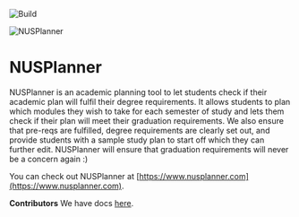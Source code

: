 ![Build](https://github.com/nus-planner/frontend/actions/workflows/workflow.yml/badge.svg)

![NUSPlanner](public/logos/colorful_label_out.jpg)

NUSPlanner
==

NUSPlanner is an academic planning tool to let students check if their academic plan will fulfil their degree requirements. It allows students to plan which modules they wish to take for each semester of study and lets them check if their plan will meet their graduation requirements. We also ensure that pre-reqs are fulfilled, degree requirements are clearly set out, and provide students with a sample study plan to start off which they can further edit. NUSPlanner will ensure that graduation requirements will never be a concern again :)

You can check out NUSPlanner at [https://www.nusplanner.com](https://www.nusplanner.com).

**Contributors**
We have docs [here](docs/docs.md).
